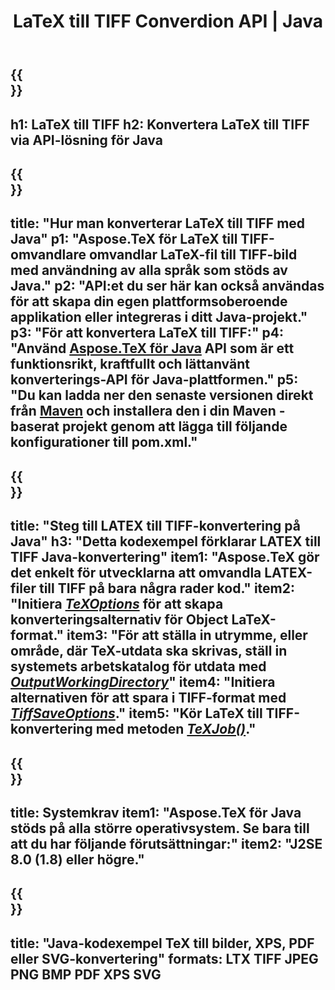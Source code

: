 ﻿---
translation: true
template: /_templates/_conversion-child-java.md
title: LaTeX till TIFF Converdion API | Java
description: LaTeX till TIFF konverteringsfunktion. Integrera detta lokala Java-bibliotek i ditt projekt eller använd plattformsoberoende applikationer för att konvertera LaTeX till TIFF.
keywords: latex till tiff api java, latex2tiff integrera
url: /java/conversion/latex-to-tiff/
family: tex
platformtag: java
feature: conversion
informat: LATEX
outformat: TIFF
otherformats: BMP XPS PDF JPEG
---

{{<section banner>}}
---
h1: LaTeX till TIFF
h2: Konvertera LaTeX till TIFF via API-lösning för Java
---

{{<section overview>}}
---
title: "Hur man konverterar LaTeX till TIFF med Java"
p1: "Aspose.TeX för LaTeX till TIFF-omvandlare omvandlar LaTeX-fil till TIFF-bild med användning av alla språk som stöds av Java."
p2: "API:et du ser här kan också användas för att skapa din egen plattformsoberoende applikation eller integreras i ditt Java-projekt."
p3: "För att konvertera LaTeX till TIFF:"
p4: "Använd [Aspose.TeX för Java](https://products.aspose.com/tex/java) API som är ett funktionsrikt, kraftfullt och lättanvänt konverterings-API för Java-plattformen."
p5: "Du kan ladda ner den senaste versionen direkt från [Maven](https://repository.aspose.com/webapp/#/artifacts/browse/tree/General/repo/com/aspose/aspose-tex) och installera den i din Maven -baserat projekt genom att lägga till följande konfigurationer till pom.xml."
---

{{<section feature1>}}
---
title: "Steg till LATEX till TIFF-konvertering på Java"
h3: "Detta kodexempel förklarar LATEX till TIFF Java-konvertering"
item1: "Aspose.TeX gör det enkelt för utvecklarna att omvandla LATEX-filer till TIFF på bara några rader kod."
item2: "Initiera [*TeXOptions*](https://reference.aspose.com/tex/java/com.aspose.tex/TeXOptions) för att skapa konverteringsalternativ för Object LaTeX-format."
item3: "För att ställa in utrymme, eller område, där TeX-utdata ska skrivas, ställ in systemets arbetskatalog för utdata med [*OutputWorkingDirectory*](https://reference.aspose.com/tex/java/com.aspose.tex/TeXOptions#getOutputWorkingDirectory--)"
item4: "Initiera alternativen för att spara i TIFF-format med [*TiffSaveOptions*](https://reference.aspose.com/tex/java/com.aspose.tex.rendering/TiffSaveOptions)."
item5: "Kör LaTeX till TIFF-konvertering med metoden [*TeXJob()*](https://reference.aspose.com/tex/java/com.aspose.tex/TeXJob)."
---

{{<section feature2>}}
---
title: Systemkrav
item1: "Aspose.TeX för Java stöds på alla större operativsystem. Se bara till att du har följande förutsättningar:"
item2: "J2SE 8.0 (1.8) eller högre."
---

{{<section widget>}}
---
title: "Java-kodexempel TeX till bilder, XPS, PDF eller SVG-konvertering"
formats: LTX TIFF JPEG PNG BMP PDF XPS SVG
---